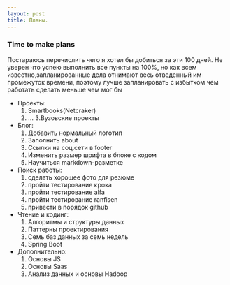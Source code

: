 ```yaml
---
layout: post
title: Планы.
---
```


### Time to make plans 

Постараюсь перечислить чего я хотел бы добиться за эти 100 дней. Не уверен что успею выполнить все пункты на 100%, но как всем 
известно,запланированные дела отнимают весь отведенный им промежуток времени, поэтому лучше запланировать с избытком чем работать
сделать меньше чем мог бы


+ Проекты:
  1. Smartbooks(Netcraker)
  2. ...
  3.Вузовские проекты
+ Блог:
  1. Добавить нормальный логотип
  2. Заполнить about
  3. Ссылки на соц.сети в footer
  4. Изменить размер шрифта в блоке с кодом
  5. Научиться markdown-разметке
+ Поиск работы:
  1. сделать хорошее фото для резюме
  2. пройти тестирование крока
  3. пройти тестирование alfa
  4. пройти тестирование ranfisen
  5. привести в порядок github
+ Чтение и кодинг:
  1. Алгоритмы и структуры данных
  2. Паттерны проектирования
  3. Семь баз данных за семь недель
  4. Spring Boot
+ Дополнительно:
  1. Основы JS
  2. Основы Saas
  3. Анализ данных и основы Hadoop
